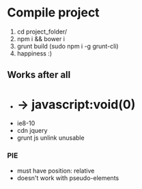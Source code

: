 # Compile project

1. cd project_folder/
2. npm i && bower i
3. grunt build (sudo npm i -g grunt-cli)
4. happiness :)

## Works after all

- # -> javascript:void(0)
- ie8-10
- cdn jquery
- grunt js unlink unusable

### PIE

- must have position: relative
- doesn't work with pseudo-elements
